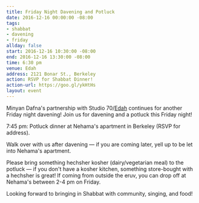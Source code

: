 ```yaml
---
title: Friday Night Davening and Potluck
date: 2016-12-16 00:00:00 -08:00
tags:
- shabbat
- davening
- friday
allday: false
start: 2016-12-16 10:30:00 -08:00
end: 2016-12-16 13:30:00 -08:00
time: 6:30 pm
venue: Edah
address: 2121 Bonar St., Berkeley
action: RSVP for Shabbat Dinner!
action-url: https://goo.gl/ykHtHs
layout: event
---
```


Minyan Dafna's partnership with Studio 70/[Edah](http://www.edahcommunity.org) continues for another Friday night davening! Join us for davening and a potluck this Friday night!

7:45 pm: Potluck dinner at Nehama's apartment in Berkeley (RSVP for address). 

Walk over with us after davening — if you are coming later, yell up to be let into Nehama's apartment.

Please bring something hechsher kosher (dairy/vegetarian meal) to the potluck — if you don't have a kosher kitchen, something store-bought with a hechsher is great! If coming from outside the eruv, you can drop off at Nehama's between 2-4 pm on Friday. 

Looking forward to bringing in Shabbat with community, singing, and food!